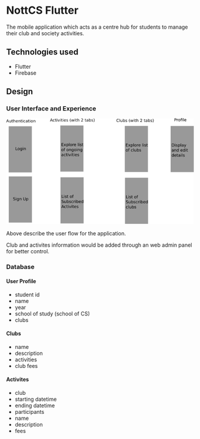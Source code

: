 # NottCS Flutter

The mobile application which acts as a centre hub for students to manage their club and society activities.

## Technologies used

- Flutter
- Firebase

## Design

### User Interface and Experience

![UX](./ux.png)

Above describe the user flow for the application.

Club and activites information would be added through an web admin panel for better control.

### Database

#### User Profile

- student id
- name
- year
- school of study (school of CS)
- clubs

#### Clubs

- name
- description
- activities
- club fees

#### Activites

- club
- starting datetime
- ending datetime
- participants
- name
- description
- fees

